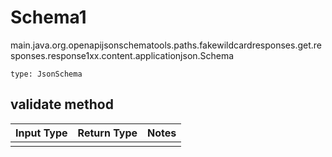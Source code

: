 # Schema1
main.java.org.openapijsonschematools.paths.fakewildcardresponses.get.responses.response1xx.content.applicationjson.Schema
```
type: JsonSchema
```

## validate method
Input Type | Return Type | Notes
------------ | ------------- | -------------
 |  |
